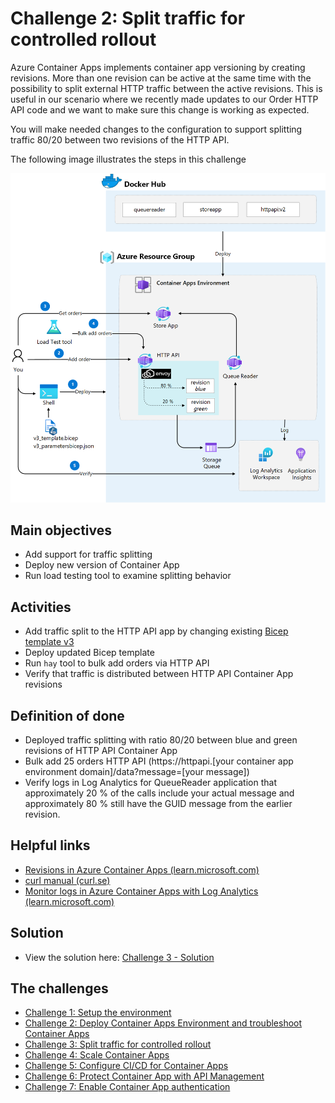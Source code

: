 # Challenge 2: Split traffic for controlled rollout
Azure Container Apps implements container app versioning by creating revisions. More than one revision can be active at the same time with the possibility to split external HTTP traffic between the active revisions. This is useful in our scenario where we recently made updates to our Order HTTP API code and we want to make sure this change is working as expected.

You will make needed changes to the configuration to support splitting traffic 80/20 between two revisions of the HTTP API.

The following image illustrates the steps in this challenge

![](images/challenge-3-overview.png)


## Main objectives
- Add support for traffic splitting
- Deploy new version of Container App
- Run load testing tool to examine splitting behavior


## Activities

- Add traffic split to the HTTP API app by changing existing [Bicep template v3](v3_template.bicep)
- Deploy updated Bicep template
- Run `hay` tool to bulk add orders via HTTP API
- Verify that traffic is distributed between HTTP API Container App revisions 


## Definition of done
- Deployed traffic splitting with ratio 80/20 between blue and green revisions of HTTP API Container App
- Bulk add 25 orders HTTP API (https://httpapi.[your container app environment domain]/data?message=[your message])
- Verify logs in Log Analytics for QueueReader application that approximately 20 % of the calls include your actual message and approximately 80 % still have the GUID message from the earlier revision.
 

## Helpful links
- [Revisions in Azure Container Apps (learn.microsoft.com)](https://learn.microsoft.com/en-us/azure/container-apps/revisions)
- [curl manual (curl.se)](https://curl.se/docs/manual.html)
- [Monitor logs in Azure Container Apps with Log Analytics (learn.microsoft.com)](https://learn.microsoft.com/en-us/azure/container-apps/log-monitoring?tabs=bash)

## Solution
- View the solution here: [Challenge 3 - Solution](solution3.md)

## The challenges

- [Challenge 1: Setup the environment](challenge1.md)
- [Challenge 2: Deploy Container Apps Environment and troubleshoot Container Apps](challenge2.md)
- [Challenge 3: Split traffic for controlled rollout](challenge3.md)
- [Challenge 4: Scale Container Apps](challenge4.md)
- [Challenge 5: Configure CI/CD for Container Apps](challenge5.md)
- [Challenge 6: Protect Container App with API Management](challenge6.md)
- [Challenge 7: Enable Container App authentication](challenge7.md)

